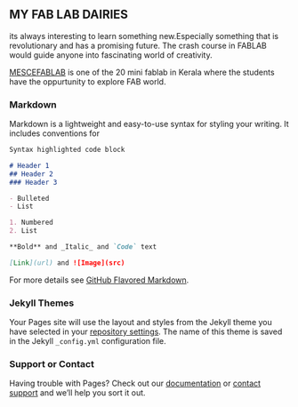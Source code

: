 ## MY FAB LAB DAIRIES

its always interesting to learn something new.Especially something that is revolutionary and has a promising future. The crash course in FABLAB would guide anyone into fascinating world of creativity.


[MESCEFABLAB](https://github.com/NASMALFARHAN/NASMALFARHAN.github.io/edit/master/README.md) is one of the 20 mini fablab in Kerala where the students have the oppurtunity to explore FAB world.



### Markdown

Markdown is a lightweight and easy-to-use syntax for styling your writing. It includes conventions for

```markdown
Syntax highlighted code block

# Header 1
## Header 2
### Header 3

- Bulleted
- List

1. Numbered
2. List

**Bold** and _Italic_ and `Code` text

[Link](url) and ![Image](src)
```

For more details see [GitHub Flavored Markdown](https://guides.github.com/features/mastering-markdown/).

### Jekyll Themes

Your Pages site will use the layout and styles from the Jekyll theme you have selected in your [repository settings](https://github.com/NASMALFARHAN/NASMALFARHAN.github.io/settings). The name of this theme is saved in the Jekyll `_config.yml` configuration file.

### Support or Contact

Having trouble with Pages? Check out our [documentation](https://help.github.com/categories/github-pages-basics/) or [contact support](https://github.com/contact) and we’ll help you sort it out.
